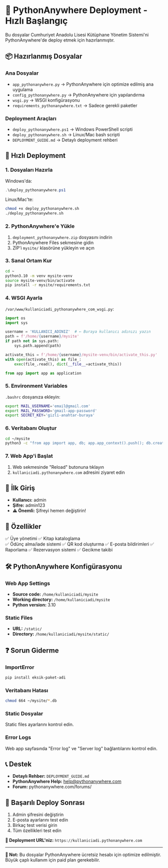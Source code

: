 # 🚀 PythonAnywhere Deployment - Hızlı Başlangıç

Bu dosyalar Cumhuriyet Anadolu Lisesi Kütüphane Yönetim Sistemi'ni PythonAnywhere'de deploy etmek için hazırlanmıştır.

## 📦 Hazırlanmış Dosyalar

### Ana Dosyalar
- `app_pythonanywhere.py` → PythonAnywhere için optimize edilmiş ana uygulama
- `config_pythonanywhere.py` → PythonAnywhere için yapılandırma
- `wsgi.py` → WSGI konfigürasyonu
- `requirements_pythonanywhere.txt` → Sadece gerekli paketler

### Deployment Araçları
- `deploy_pythonanywhere.ps1` → Windows PowerShell scripti
- `deploy_pythonanywhere.sh` → Linux/Mac bash scripti
- `DEPLOYMENT_GUIDE.md` → Detaylı deployment rehberi

## 🎯 Hızlı Deployment

### 1. Dosyaları Hazırla
Windows'da:
```powershell
.\deploy_pythonanywhere.ps1
```

Linux/Mac'te:
```bash
chmod +x deploy_pythonanywhere.sh
./deploy_pythonanywhere.sh
```

### 2. PythonAnywhere'e Yükle
1. `deployment_pythonanywhere.zip` dosyasını indirin
2. PythonAnywhere Files sekmesine gidin
3. ZIP'i `mysite/` klasörüne yükleyin ve açın

### 3. Sanal Ortam Kur
```bash
cd ~
python3.10 -m venv mysite-venv
source mysite-venv/bin/activate
pip install -r mysite/requirements.txt
```

### 4. WSGI Ayarla
`/var/www/kullaniciadi_pythonanywhere_com_wsgi.py`:
```python
import os
import sys

username = 'KULLANICI_ADINIZ'  # ← Buraya kullanıcı adınızı yazın
path = f'/home/{username}/mysite'
if path not in sys.path:
    sys.path.append(path)

activate_this = f'/home/{username}/mysite-venv/bin/activate_this.py'
with open(activate_this) as file_:
    exec(file_.read(), dict(__file__=activate_this))

from app import app as application
```

### 5. Environment Variables
`.bashrc` dosyanıza ekleyin:
```bash
export MAIL_USERNAME='email@gmail.com'
export MAIL_PASSWORD='gmail-app-password'  
export SECRET_KEY='gizli-anahtar-buraya'
```

### 6. Veritabanı Oluştur
```bash
cd ~/mysite
python3 -c "from app import app, db; app.app_context().push(); db.create_all()"
```

### 7. Web App'i Başlat
1. Web sekmesinde "Reload" butonuna tıklayın
2. `kullaniciadi.pythonanywhere.com` adresini ziyaret edin

## 🔑 İlk Giriş

- **Kullanıcı:** admin
- **Şifre:** admin123
- **⚠️ Önemli:** Şifreyi hemen değiştirin!

## 📱 Özellikler

✅ Üye yönetimi
✅ Kitap kataloglama  
✅ Ödünç alma/iade sistemi
✅ QR kod oluşturma
✅ E-posta bildirimleri
✅ Raporlama
✅ Rezervasyon sistemi
✅ Gecikme takibi

## 🛠️ PythonAnywhere Konfigürasyonu

### Web App Settings
- **Source code:** `/home/kullaniciadi/mysite`
- **Working directory:** `/home/kullaniciadi/mysite`
- **Python version:** 3.10

### Static Files
- **URL:** `/static/`
- **Directory:** `/home/kullaniciadi/mysite/static/`

## ❓ Sorun Giderme

### ImportError
```bash
pip install eksik-paket-adi
```

### Veritabanı Hatası
```bash
chmod 664 ~/mysite/*.db
```

### Static Dosyalar
Static files ayarlarını kontrol edin.

### Error Logs
Web app sayfasında "Error log" ve "Server log" bağlantılarını kontrol edin.

## 📞 Destek

- **Detaylı Rehber:** `DEPLOYMENT_GUIDE.md`
- **PythonAnywhere Help:** help@pythonanywhere.com
- **Forum:** pythonanywhere.com/forums/

## 🎉 Başarılı Deploy Sonrası

1. Admin şifresini değiştirin
2. E-posta ayarlarını test edin  
3. Birkaç test verisi girin
4. Tüm özellikleri test edin

**🎯 Deployment URL'niz:** `https://kullaniciadi.pythonanywhere.com`

---

**📝 Not:** Bu dosyalar PythonAnywhere ücretsiz hesabı için optimize edilmiştir. Büyük çaplı kullanım için paid plan gerekebilir.
